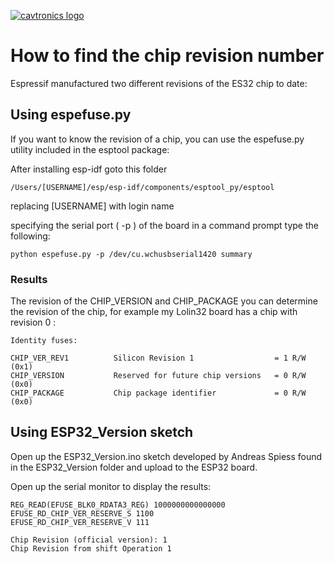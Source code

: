 [![cavtronics logo](https://cldup.com/BhJv2ZU0rj.jpg)](http://www.cavtronics.com "cavtronics")

# How to find the chip revision number

Espressif manufactured two different revisions of the ES32 chip to date:

## Using espefuse.py 

If you want to know the revision of a chip, you can use the espefuse.py  utility included in the esptool package:

After installing esp-idf goto this folder

    /Users/[USERNAME]/esp/esp-idf/components/esptool_py/esptool

replacing [USERNAME] with login name

specifying the serial port ( -p ) of the board in a command prompt type the following:

    python espefuse.py -p /dev/cu.wchusbserial1420 summary

### Results
The revision of the CHIP_VERSION and CHIP_PACKAGE you can determine the revision of the chip, for example my Lolin32 board has a chip with  revision 0 :

    Identity fuses:
    
    CHIP_VER_REV1          Silicon Revision 1                  = 1 R/W (0x1)
    CHIP_VERSION           Reserved for future chip versions   = 0 R/W (0x0)
    CHIP_PACKAGE           Chip package identifier             = 0 R/W (0x0)
    
## Using ESP32_Version sketch
Open up the ESP32_Version.ino sketch developed by Andreas Spiess found in the ESP32_Version folder and upload to the ESP32 board.

Open up the serial monitor to display the results:

    REG_READ(EFUSE_BLK0_RDATA3_REG) 1000000000000000
    EFUSE_RD_CHIP_VER_RESERVE_S 1100
    EFUSE_RD_CHIP_VER_RESERVE_V 111
    
    Chip Revision (official version): 1
    Chip Revision from shift Operation 1
